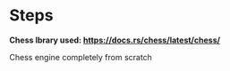 # Steps

**Chess lbrary used: https://docs.rs/chess/latest/chess/**


Chess engine completely from scratch

